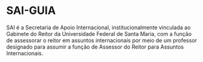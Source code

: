 # SAI-GUIA
SAI é a Secretaria de Apoio Internacional, institucionalmente vinculada ao Gabinete do 
Reitor da Universidade Federal de Santa Maria, com a função de assessorar o reitor em assuntos
 internacionais por meio de um professor designado para assumir a função de Assessor do 
Reitor para Assuntos Internacionais. 